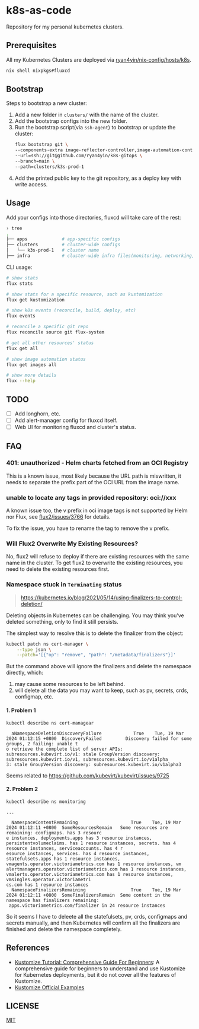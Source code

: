# k8s-as-code

Repository for my personal kubernetes clusters.

## Prerequisites

All my Kubernetes Clusters are deployed via [ryan4yin/nix-config/hosts/k8s](https://github.com/ryan4yin/nix-config/tree/main/hosts/k8s).

```bash
nix shell nixpkgs#fluxcd
```

## Bootstrap

Steps to bootstrap a new cluster:

1. Add a new folder in `clusters/` with the name of the cluster.
1. Add the bootstrap configs into the new folder.
1. Run the bootstrap script(via `ssh-agent`) to bootstrap or update the cluster:
   ```bash
   flux bootstrap git \
   --components-extra image-reflector-controller,image-automation-controller \
   --url=ssh://git@github.com/ryan4yin/k8s-gitops \
   --branch=main \
   --path=clusters/k3s-prod-1
   ```
1. Add the printed public key to the git repository, as a deploy key with write access.

## Usage

Add your configs into those directories, fluxcd will take care of the rest:

```bash
› tree
.
├── apps             # app-specific configs
├── clusters         # cluster-wide configs
│   └── k3s-prod-1   # cluster name
├── infra            # cluster-wide infra files(monitoring, networking, certificates, etc.)
```

CLI usage:

```bash
# show stats
flux stats

# show stats for a specific resource, such as kustomization
flux get kustomization

# show k8s events (reconcile, build, deploy, etc)
flux events

# reconcile a specific git repo
flux reconcile source git flux-system

# get all other resources' status
flux get all

# show image automation status
flux get images all

# show more details
flux --help
```

## TODO

- [ ] Add longhorn, etc.
- [ ] Add alert-manager config for fluxcd itself.
- [ ] Web UI for monitoring fluxcd and cluster's status.

## FAQ

### 401: unauthorized - Helm charts fetched from an OCI Registry

This is a known issue, most likely because the URL path is miswritten, it needs to separate the prefix part of the OCI URL from the image name.

### unable to locate any tags in provided repository: oci://xxx

A known issue too, the v prefix in oci image tags is not supported by Helm nor Flux, see [flux2/issues/3766](https://github.com/fluxcd/flux2/issues/3766) for details.

To fix the issue, you have to rename the tag to remove the v prefix.

### Will Flux2 Overwrite My Existing Resources?

No, flux2 will refuse to deploy if there are existing resources with the same name in the cluster.
To get flux2 to overwrite the existing resources, you need to delete the existing resources first.

### Namespace stuck in `Terminating` status

> https://kubernetes.io/blog/2021/05/14/using-finalizers-to-control-deletion/

Deleting objects in Kubernetes can be challenging. 
You may think you’ve deleted something, only to find it still persists. 

The simplest way to resolve this is to delete the finalizer from the object:

```bash
kubectl patch ns cert-manager \
    --type json \
    --patch='[{"op": "remove", "path": "/metadata/finalizers"}]'
```

But the command above will ignore the finalizers and delete the namespace directly, which:

1. may cause some resources to be left behind.
2. will delete all the data you may want to keep, such as pv, secrets, crds, configmap, etc.


#### 1. Problem 1

```
kubectl describe ns cert-managear

  aNamespaceDeletionDiscoveryFailure            True    Tue, 19 Mar 2024 01:12:15 +0800  DiscoveryFailed         Discovery failed for some groups, 2 failing: unable t
o retrieve the complete list of server APIs: subresources.kubevirt.io/v1: stale GroupVersion discovery: subresources.kubevirt.io/v1, subresources.kubevirt.io/v1alpha
3: stale GroupVersion discovery: subresources.kubevirt.io/v1alpha3
```

Seems related to <https://github.com/kubevirt/kubevirt/issues/9725>

#### 2. Problem 2

```
kubectl describe ns monitoring

...

  NamespaceContentRemaining                    True    Tue, 19 Mar 2024 01:12:11 +0800  SomeResourcesRemain   Some resources are remaining: configmaps. has 3 resourc
e instances, deployments.apps has 3 resource instances, persistentvolumeclaims. has 1 resource instances, secrets. has 4 resource instances, serviceaccounts. has 4 r
esource instances, services. has 4 resource instances, statefulsets.apps has 1 resource instances, vmagents.operator.victoriametrics.com has 1 resource instances, vm
alertmanagers.operator.victoriametrics.com has 1 resource instances, vmalerts.operator.victoriametrics.com has 1 resource instances, vmsingles.operator.victoriametri
cs.com has 1 resource instances
  NamespaceFinalizersRemaining                 True    Tue, 19 Mar 2024 01:12:11 +0800  SomeFinalizersRemain  Some content in the namespace has finalizers remaining:
 apps.victoriametrics.com/finalizer in 24 resource instances
```

So it seems I have to deleete all the statefulsets, pv, crds, configmaps and secrets manually,
and then Kubernetes will confirm all the finalizers are finished and delete the namespace completely.


## References

- [Kustomize Tutorial: Comprehensive Guide For Beginners](https://devopscube.com/kustomize-tutorial/): A comprehensive guide for beginners to understand and use Kustomize for Kubernetes deployments, but it do not cover all the features of Kustomize.
- [Kustomize Official Examples](https://github.com/kubernetes-sigs/kustomize/blob/master/examples/README.md)


## LICENSE

[MIT](LICENSE)
